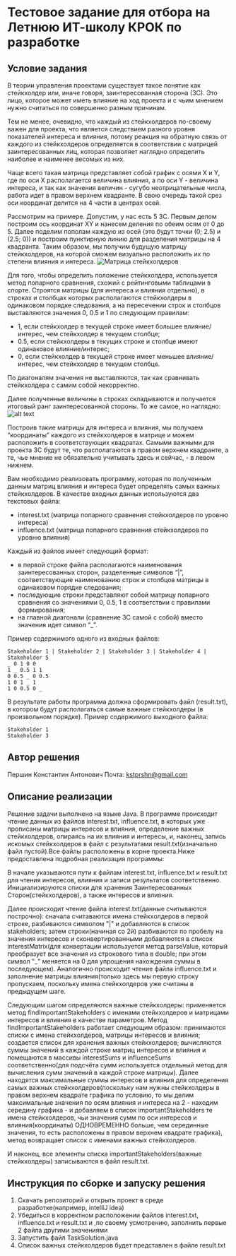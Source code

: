 # Тестовое задание для отбора на Летнюю ИТ-школу КРОК по разработке

## Условие задания
В теории управления проектами существует такое понятие как стейкхолдер или, иначе говоря, заинтересованная сторона (ЗС). Это лицо, которое может иметь влияние на ход проекта и с чьим мнением нужно считаться по совершенно разным причинам.

Тем не менее, очевидно, что каждый из стейкхолдеров по-своему важен для проекта, что является следствием разного уровня показателей интереса и влияния, потому реакция на обратную связь от каждого из стейкхолдеров определяется в соответствии с матрицей заинтересованных лиц, которая позволяет наглядно определить наиболее и наименее весомых из них.

Чаще всего такая матрица представляет собой график с осями X и Y, где по оси X располагается величина влияния, а по оси Y - величина интереса, и так как значения величин - сугубо неотрицательные числа, работа идет в правом верхнем квадранте. В свою очередь такой срез оси координат делится на 4 части в центрах осей.

Рассмотрим на примере. Допустим, у нас есть 5 ЗС. Первым делом построим ось координат XY и нанесем деления по обеим осям от 0 до 5. Далее поделим пополам каждую из осей (это будут точки (0; 2.5) и (2.5; 0)) и построим пунктирную линию для разделения матрицы на 4 квадранта. Таким образом, мы получим будущую матрицу стейкхолдеров, на которой сможем визуально расположить их по степени влияния и интереса.
![Матрица стейкхолдеров](https://github.com/croc-code/school2024-test-task5/blob/master/stakeholders_matrix.png)

Для того, чтобы определить положение стейкхолдера, используется метод попарного сравнения, схожий с рейтинговыми таблицами в спорте. Строятся матрицы (для интереса и влияния отдельно), в строках и столбцах которых располагаются стейкхолдеры в одинаковом порядке следования, а на пересечении строк и столбцов выставляются значения 0, 0.5 и 1 по следующим правилам:
- 1, если стейкхолдер в текущей строке имеет большее влияние/интерес, чем стейкхолдер в текущем столбце;
- 0.5, если стейкхолдеры в текущих строке и столбце имеют одинаковое влияние/интерес;
- 0, если стейкхолдер в текущей строке имеет меньшее влияние/интерес, чем стейкхолдер в текущем столбце.

По диагоналям значения не выставляются, так как сравнивать стейкхолдера с самим собой некорректно.

Далее полученные величины в строках складываются и получается итоговый ранг заинтересованной стороны. То же самое, но наглядно:
![alt text](https://github.com/croc-code/school2024-test-task5/blob/master/pair_compair.png)

Построив такие матрицы для интереса и влияния, мы получаем “координаты” каждого из стейкхолдеров в матрице и можем расположить в соответствующих квадратах.
Самыми важными для проекта ЗС будут те, что располагаются в правом верхнем квадранте, а те, чье мнение не обязательно учитывать здесь и сейчас, - в левом нижнем.

Вам необходимо реализовать программу, которая по полученным данным матриц влияния и интереса будет определять самых важных стейкхолдеров. В качестве входных данных используются два текстовых файла:
- interest.txt (матрица попарного сравнения стейкхолдеров по уровню интереса)
- influence.txt (матрица попарного сравнения стейкхолдеров по уровню влияния)

Каждый из файлов имеет следующий формат:
- в первой строке файла располагаются наименования заинтересованных сторон, разделенные символов “|”, соответствующие наименованию строк и столбцов матрицы в одинаковом порядке следования;
- последующие строки представляют собой матрицу попарного сравнения со значениями 0, 0.5, 1 в соответствии с правилами формирования;
- на главной диагонали (сравнение ЗС самой с собой) вместо значения идет символ “_”.

Пример содержимого одного из входных файлов:
```
Stakeholder 1 | Stakeholder 2 | Stakeholder 3 | Stakeholder 4 | Stakeholder 5
_ 0 1 0 0
1 _ 0.5 1 1
0 0.5 _ 0 0.5
1 0 1 _ 1
1 0 0.5 0 _
```

В результате работы программа должна сформировать файл (result.txt), в котором будут располагаться самые важные стейкхолдеры (в произвольном порядке). Пример содержимого выходного файла:
```
Stakeholder 1
Stakeholder 3
```

## Автор решения
Першин Константин Антонович 
Почта: kstprshn@gmail.com
## Описание реализации
  Решение задачи выполнено на языке Java. В программе происходит чтение данных из файлов interest.txt, influence.txt, в которых уже прописаны матрицы интересов и
влияния, определение важных стейкхолдеров, опираясь на их влияния и интересы, и, наконец, запись искомых стейкхолдеров в файл с результатами result.txt(изначально 
файл пустой).Все файлы расположены в корне проекта.Ниже предоставлена подробная реализация программы:

  В начале указываются пути к файлам interest.txt, influence.txt и result.txt для чтения интересов, влияния и записи результатов соответственно. Инициализируются 
списки для хранения Заинтересованных Сторон(стейĸхолдеров), а также интересов и влияния.

  Далее происходит чтение файла interest.txt(данные считываются построчно): сначала считаваются имена стейкхолдеров в первой строке, разбиваются символом "|" и 
добавляются в список stakeholders; затем строки(начиная со 2й) разбиваются по пробелу на значения интересов и сконвертированными добавляются в список 
interestMatrix(для конвертации используется метод parseValue, который преобразует все значения из строкового типа в double; при этом символ "_" меняется на 0 для
упрощения нахождения суммы в последующем). Аналогично происходит чтение файла influence.txt и заполнение матрицы влияния(только здесь мы первую строку пропускаем,
поскольку имена стейкхолдеров уже считаны в предыдущем шаге.

  Следующим шагом определяются важные стейкхолдеры: применяется метод findImportantStakeholders с именами стейкхолдеров и матрицами интересов и влияния в качестве 
параметров. Метод findImportantStakeholders работает следующим образом: принимаются списки с имена стейкхолдеров, матрицы интересов и влияния; создается список для
хранения важных стейкхолдеров; вычисляются суммы значений в каждой строке матриц интересов и влияния и помещаются в массивы interestSums и influenceSums 
соответственно(для подсчёта сумм используется отдельный метод для вычисления сумм значений в каждой строке матрицы). Далее находятся максимальные суммы интересов и
влияния для определения самых важных стейкхолдеров(поскольку нам нужны стейкхолдеры в правом верхнем квадрате графика по условию, то мы делим максимальные значения 
по осям влияния и интереса на 2 - находим середину графика - и добавляем в список importantStakeholders те имена стейкхолдеров, чьи значения сумм по оси интересов 
и влияния(координаты) ОДНОВРЕМЕННО больше, чем серединные значения, то есть расположены в правом верхнем квадрате графика), метод возвращает список с именами важных
стейкхолдеров. 

  И наконец, все элементы списка importantStakeholders(важные стейкхолдеры) записываются в файл result.txt.

## Инструкция по сборке и запуску решения
1) Скачать репозиторий и открыть проект в среде разработке(например, intelliJ idea)
2) Убедиться в корректном расположении файлов interest.txt, influence.txt и result.txt и ,по своему усмотрению, заполнить первые 2 файла другими значениями
3) Запустить файл TaskSolution.java
4) Список важных стейкхолдеров будет представлен в файле result.txt
